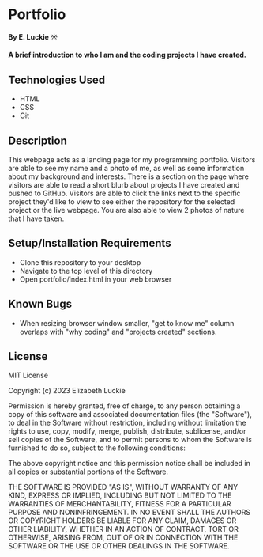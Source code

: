# Portfolio

#### By E. Luckie ☀️

#### A brief introduction to who I am and the coding projects I have created.

## Technologies Used

* HTML
* CSS
* Git

## Description

This webpage acts as a landing page for my programming portfolio. Visitors are able to see my name and a photo of me, as well as some information about my background and interests. There is a section on the page where visitors are able to read a short blurb about projects I have created and pushed to GitHub. Visitors are able to click the links next to the specific project they'd like to view to see either the repository for the selected project or the live webpage. You are also able to view 2 photos of nature that I have taken. 

## Setup/Installation Requirements

* Clone this repository to your desktop
* Navigate to the top level of this directory
* Open portfolio/index.html in your web browser

## Known Bugs

* When resizing browser window smaller, "get to know me" column overlaps with "why coding" and "projects created" sections.

## License

MIT License

Copyright (c) 2023 Elizabeth Luckie

Permission is hereby granted, free of charge, to any person obtaining a copy of this software and associated documentation files (the "Software"), to deal in the Software without restriction, including without limitation the rights to use, copy, modify, merge, publish, distribute, sublicense, and/or sell copies of the Software, and to permit persons to whom the Software is furnished to do so, subject to the following conditions:

The above copyright notice and this permission notice shall be included in all copies or substantial portions of the Software.

THE SOFTWARE IS PROVIDED "AS IS", WITHOUT WARRANTY OF ANY KIND, EXPRESS OR IMPLIED, INCLUDING BUT NOT LIMITED TO THE WARRANTIES OF MERCHANTABILITY, FITNESS FOR A PARTICULAR PURPOSE AND NONINFRINGEMENT. IN NO EVENT SHALL THE AUTHORS OR COPYRIGHT HOLDERS BE LIABLE FOR ANY CLAIM, DAMAGES OR OTHER LIABILITY, WHETHER IN AN ACTION OF CONTRACT, TORT OR OTHERWISE, ARISING FROM, OUT OF OR IN CONNECTION WITH THE SOFTWARE OR THE USE OR OTHER DEALINGS IN THE SOFTWARE.